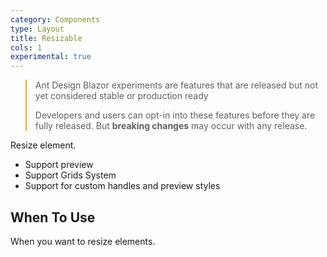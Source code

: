 ```yaml
---
category: Components
type: Layout
title: Resizable
cols: 1
experimental: true
---
```


<blockquote style="border-color: #faad14;">
<p>Ant Design Blazor experiments are features that are released but not yet considered stable or production ready</p>
<p>Developers and users can opt-in into these features before they are fully released. But <strong>breaking changes</strong> may occur with any release.</p>
</blockquote>

Resize element.

- Support preview
- Support Grids System
- Support for custom handles and preview styles

## When To Use

When you want to resize elements.

